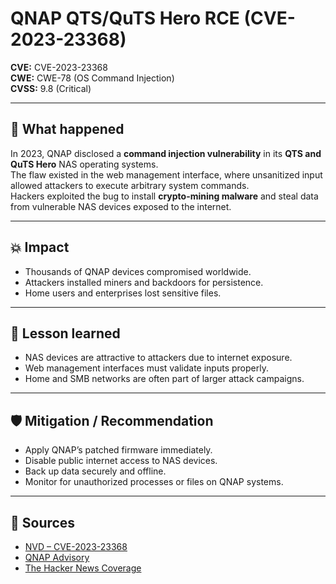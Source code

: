 # QNAP QTS/QuTS Hero RCE (CVE-2023-23368)

**CVE:** CVE-2023-23368  
**CWE:** CWE-78 (OS Command Injection)  
**CVSS:** 9.8 (Critical)  

---

## 📝 What happened
In 2023, QNAP disclosed a **command injection vulnerability** in its **QTS and QuTS Hero** NAS operating systems.  
The flaw existed in the web management interface, where unsanitized input allowed attackers to execute arbitrary system commands.  
Hackers exploited the bug to install **crypto-mining malware** and steal data from vulnerable NAS devices exposed to the internet.  

---

## 💥 Impact
- Thousands of QNAP devices compromised worldwide.  
- Attackers installed miners and backdoors for persistence.  
- Home users and enterprises lost sensitive files.  

---

## 🔑 Lesson learned
- NAS devices are attractive to attackers due to internet exposure.  
- Web management interfaces must validate inputs properly.  
- Home and SMB networks are often part of larger attack campaigns.  

---

## 🛡️ Mitigation / Recommendation
- Apply QNAP’s patched firmware immediately.  
- Disable public internet access to NAS devices.  
- Back up data securely and offline.  
- Monitor for unauthorized processes or files on QNAP systems.  

---

## 🔗 Sources
- [NVD – CVE-2023-23368](https://nvd.nist.gov/vuln/detail/CVE-2023-23368)  
- [QNAP Advisory](https://www.qnap.com/en/security-advisory)  
- [The Hacker News Coverage](https://thehackernews.com/)  
